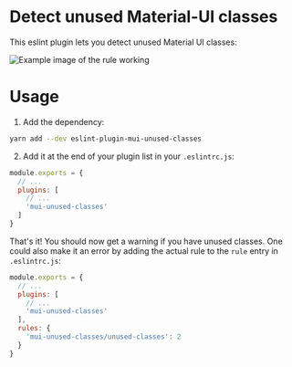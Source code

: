 # Detect unused Material-UI classes

This eslint plugin lets you detect unused Material UI classes:

![Example image of the rule working](./.github/preview.png)

# Usage

1. Add the dependency:
```sh
yarn add --dev eslint-plugin-mui-unused-classes
```

2. Add it at the end of your plugin list in your `.eslintrc.js`:
```js
module.exports = {
  // ...
  plugins: [
    // ...
    'mui-unused-classes'
  ]
}
```

That's it! You should now get a warning if you have unused classes. One could also make it an error by adding the actual rule to the `rule` entry in `.eslintrc.js`:

```js
module.exports = {
  // ...
  plugins: [
    // ...
    'mui-unused-classes'
  ],
  rules: {
    'mui-unused-classes/unused-classes': 2
  }
}
```
